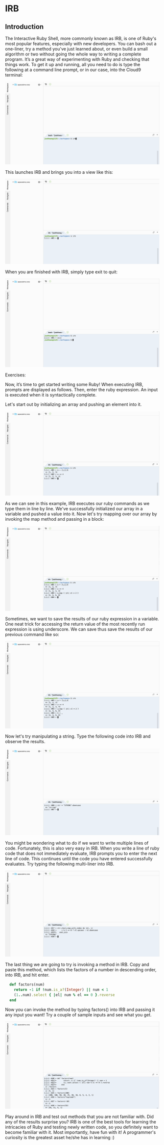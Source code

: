 # IRB

## Introduction

The Interactive Ruby Shell, more commonly known as IRB, is one of Ruby's most popular features, especially with new developers.
You can bash out a one-liner, try a method you've just learned about, or even build a small algorithm or two without going the whole way to writing a complete program. It’s a great way of experimenting with Ruby and checking that things work. To get it up and running, all you need to do is type the following at a command line prompt, or in our case, into the Cloud9 terminal:

![IRB Launch](./irb-launch.png)

This launches IRB and brings you into a view like this:

![IRB View](./irb-view.png)

When you are finished with IRB, simply type exit to quit:

![IRB Quit](./irb-quit.png)

Exercises:

Now, it’s time to get started writing some Ruby! When executing IRB, prompts are displayed as follows. Then, enter the ruby expression. An input is executed when it is syntactically complete.

Let's start out by initializing an array and pushing an element into it.

![IRB Push](./irb-push.png)

As we can see in this example, IRB executes our ruby commands as we type them in line by line. We've successfully initialized our array in a variable and pushed a value into it. Now let's try mapping over our array by invoking the map method and passing in a block:

![IRB Map](./irb-map.png)

Sometimes, we want to save the results of our ruby expression in a variable. One neat trick for accessing the return value of the most recently run expression is using underscore. We can save thus save the results of our previous command like so:

![IRB Underscore](./irb-underscore.png)

Now let's try manipulating a string. Type the following code into IRB and observe the results.

![IRB Downcase](./irb-downcase.png)

You might be wondering what to do if we want to write multiple lines of code. Fortunately, this is also very easy in IRB. When you write a line of ruby code that does not immediately evaluate, IRB prompts you to enter the next line of code. This continues until the code you have entered successfully evaluates. Try typing the following multi-liner into IRB.

![IRB Multiline](./irb-multiline.png)

The last thing we are going to try is invoking a method in IRB. Copy and paste this method, which lists the factors of a number in descending order, into IRB, and hit enter.

```ruby
  def factors(num)
    return -1 if !num.is_a?(Integer) || num < 1
    (1..num).select { |el| num % el == 0 }.reverse
  end
```

Now you can invoke the method by typing factors() into IRB and passing it any input you want! Try a couple of sample inputs and see what you get.

![IRB Factors](./irb-factors.png)

Play around in IRB and test out methods that you are not familiar with. Did any of the results surprise you? IRB is one of the best tools for learning the intricacies of Ruby and testing newly written code, so you definitely want to become familiar with it. Most importantly, have fun with it! A programmer's curiosity is the greatest asset he/she has in learning :)





